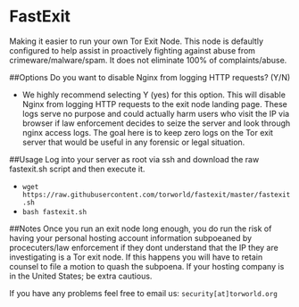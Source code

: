 # FastExit
Making it easier to run your own Tor Exit Node. This node is defaultly configured to help assist in proactively fighting against abuse from crimeware/malware/spam. It does not eliminate 100% of complaints/abuse.

##Options
Do you want to disable Nginx from logging HTTP requests? (Y/N)
- We highly recommend selecting Y (yes) for this option. This will disable Nginx from logging HTTP requests to the exit node landing page. These logs serve no purpose and could actually harm users who visit the IP via browser if law enforcement decides to seize the server and look through nginx access logs. The goal here is to keep zero logs on the Tor exit server that would be useful in any forensic or legal situation.

##Usage
Log into your server as root via ssh and download the raw fastexit.sh script and then execute it.<br>
- `wget https://raw.githubusercontent.com/torworld/fastexit/master/fastexit.sh`<br>
- `bash fastexit.sh`

##Notes
Once you run an exit node long enough, you do run the risk of having your personal hosting account information subpoeaned by procecuters/law enforcement if they dont understand that the IP they are investigating is a Tor exit node. If this happens you will have to retain counsel to file a motion to quash the subpoena. If your hosting company is in the United States; be extra cautious. 

If you have any problems feel free to email us: `security[at]torworld.org`
